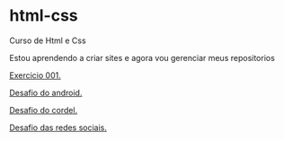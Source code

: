 # html-css
 Curso de Html e Css

 Estou aprendendo a criar sites e agora vou gerenciar meus repositorios

<a href="https://italosoprano.github.io/html-css/exercicios/ex001/index.html">Exercicio 001.</a>

<a href="https://italosoprano.github.io/html-css/desafios/de010/android.html">Desafio do android.</a>

<a href="https://italosoprano.github.io/projeto-cordel/cordel">Desafio do cordel.</a>

<a href="https://italosoprano.github.io/Projeto-sociais/">Desafio das redes sociais.</a>